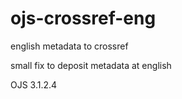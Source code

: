# ojs-crossref-eng
english metadata to crossref

small fix to deposit metadata at english

OJS 3.1.2.4
